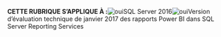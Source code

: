 **CETTE RUBRIQUE S’APPLIQUE À :**![oui](media/yes.png)SQL Server 2016![oui](media/yes.png)Version d’évaluation technique de janvier 2017 des rapports Power BI dans SQL Server Reporting Services
